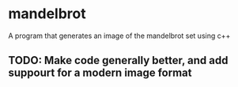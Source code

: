 # mandelbrot
A program that generates an image of the mandelbrot set using c++
## TODO: Make code generally better, and add suppourt for a modern image format
